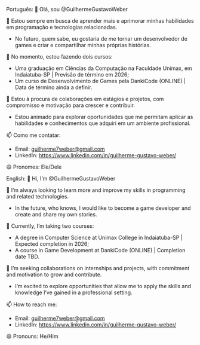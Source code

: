 Português:
👋 Olá, sou @GuilhermeGustavoWeber

👀 Estou sempre em busca de aprender mais e aprimorar minhas habilidades em programação e tecnologias relacionadas.
  - No futuro, quem sabe, eu gostaria de me tornar um desenvolvedor de games e criar e compartilhar minhas próprias histórias.

🌱 No momento, estou fazendo dois cursos:
  - Uma graduação em Ciências da Computação na Faculdade Unimax, em Indaiatuba-SP | Previsão de término em 2026;
  - Um curso de Desenvolvimento de Games pela DankiCode (ONLINE) | Data de término ainda a definir.

💞️ Estou à procura de colaborações em estágios e projetos, com compromisso e motivação para crescer e contribuir.
  - Estou animado para explorar oportunidades que me permitam aplicar as habilidades e conhecimentos que adquiri em um ambiente profissional.

📫 Como me contatar:
  - Email: guilherme7weber@gmail.com
  - LinkedIn: https://www.linkedin.com/in/guilherme-gustavo-weber/

😄 Pronomes: Ele/Dele


English:
👋 Hi, I’m @GuilhermeGustavoWeber

👀 I’m always looking to learn more and improve my skills in programming and related technologies.
  - In the future, who knows, I would like to become a game developer and create and share my own stories.

🌱 Currently, I’m taking two courses:
  - A degree in Computer Science at Unimax College in Indaiatuba-SP | Expected completion in 2026;
  - A course in Game Development at DankiCode (ONLINE) | Completion date TBD.

💞 I’m seeking collaborations on internships and projects, with commitment and motivation to grow and contribute.
  - I’m excited to explore opportunities that allow me to apply the skills and knowledge I’ve gained in a professional setting.

📫 How to reach me:
  - Email: guilherme7weber@gmail.com
  - LinkedIn: https://www.linkedin.com/in/guilherme-gustavo-weber/

😄 Pronouns: He/Him

<!---
GuilhermeGustavoWeber/GuilhermeGustavoWeber is a ✨ special ✨ repository because its `README.md` (this file) appears on your GitHub profile.
You can click the Preview link to take a look at your changes.
--->

